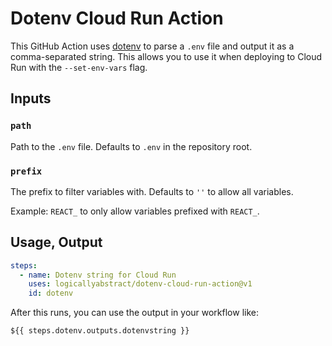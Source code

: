 # Dotenv Cloud Run Action

This GitHub Action uses [dotenv](https://www.npmjs.com/package/dotenv) to parse a `.env` file and output it as a comma-separated string. This allows you to use it when deploying to Cloud Run with the `--set-env-vars` flag.

## Inputs

### `path`

Path to the `.env` file. Defaults to `.env` in the repository root.

### `prefix`

The prefix to filter variables with. Defaults to `''` to allow all variables.

Example: `REACT_` to only allow variables prefixed with `REACT_`.

## Usage, Output

```yaml
steps:
  - name: Dotenv string for Cloud Run
    uses: logicallyabstract/dotenv-cloud-run-action@v1
    id: dotenv
```

After this runs, you can use the output in your workflow like:

```
${{ steps.dotenv.outputs.dotenvstring }}
```
